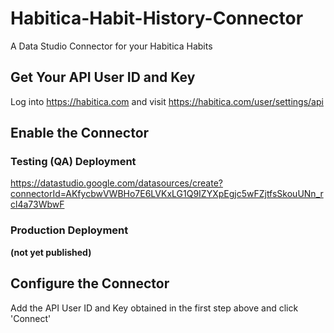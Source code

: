 # Habitica-Habit-History-Connector
A Data Studio Connector for your Habitica Habits

## Get Your API User ID and Key
Log into https://habitica.com and visit https://habitica.com/user/settings/api

## Enable the Connector
### Testing (QA) Deployment
https://datastudio.google.com/datasources/create?connectorId=AKfycbwVWBHo7E6LVKxLG1Q9IZYXpEgjc5wFZjtfsSkouUNn_rcl4a73WbwF
### Production Deployment
**(not yet published)**

## Configure the Connector
Add the API User ID and Key obtained in the first step above and click 'Connect'
